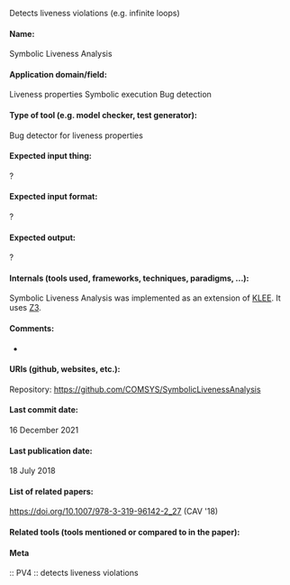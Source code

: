 Detects liveness violations (e.g. infinite loops)

#### Name:
Symbolic Liveness Analysis

#### Application domain/field:
Liveness properties
Symbolic execution
Bug detection

#### Type of tool (e.g. model checker, test generator):
Bug detector for liveness properties

#### Expected input thing:
?

#### Expected input format:
?

#### Expected output:
?

#### Internals (tools used, frameworks, techniques, paradigms, ...):
Symbolic Liveness Analysis was implemented as an extension of [KLEE](KLEE.md). It uses [Z3](Solvers/SMT/Z3.md).

#### Comments:
-

#### URIs (github, websites, etc.):
Repository: https://github.com/COMSYS/SymbolicLivenessAnalysis

#### Last commit date:
16 December 2021

#### Last publication date:
18 July 2018

#### List of related papers:
https://doi.org/10.1007/978-3-319-96142-2_27 (CAV '18)

#### Related tools (tools mentioned or compared to in the paper):

#### Meta
:: PV4 :: detects liveness violations